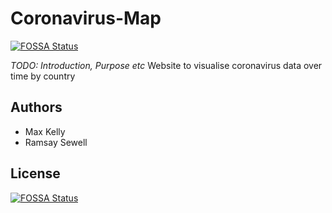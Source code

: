 # Coronavirus-Map
[![FOSSA Status](https://app.fossa.com/api/projects/git%2Bgithub.com%2FCoronavirus-Watch%2FCoronavirus-Map.svg?type=shield)](https://app.fossa.com/projects/git%2Bgithub.com%2FCoronavirus-Watch%2FCoronavirus-Map?ref=badge_shield)

*TODO: Introduction, Purpose etc*
Website to visualise coronavirus data over time by country

## Authors
* Max Kelly
* Ramsay Sewell

## License
[![FOSSA Status](https://app.fossa.com/api/projects/git%2Bgithub.com%2FCoronavirus-Watch%2FCoronavirus-Map.svg?type=large)](https://app.fossa.com/projects/git%2Bgithub.com%2FCoronavirus-Watch%2FCoronavirus-Map?ref=badge_large)